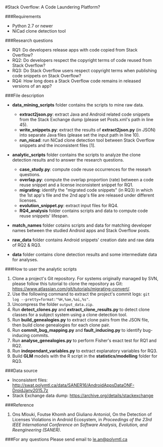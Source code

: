 #Stack Overflow: A Code Laundering Platform?

###Requirements
- Python 2.7 or newer
- NiCad clone detection tool

###Research questions
- RQ1: Do developers release apps with code copied from Stack Overflow?
- RQ2: Do developers respect the copyright terms of code reused from Stack Overflow?
- RQ3: Do Stack Overflow users respect copyright terms when publishing code snippets on Stack Overflow?
- RQ4: How long does a Stack Overflow code remains in released versions of an app?

###File description
- **data_mining_scripts** folder contains the scripts to mine raw data.
	- **extract2json.py**: extract Java and Android related code snippets from the Stack Exchange dump (please set Posts.xml's path in line 45).
    - **write_snippets.py**: extract the results of **extract2json.py** (in JSON) into separate Java files (please set the input path in line 10).
    - **run_nicad**: run NiCad clone detection tool between Stack Overflow snippets and the inconsistent files [1].

- **analytic_scripts** folder contains the scripts to analyze the clone detection results and to answer the research questions.
  - **case_study.py**: compute code reuse occurrences for the researh questions.
  - **overlap.py**: compute the overlap proportion (rate) between a code reuse snippet and a license inconsistent snippet for RQ1.
  - **migrating**: identify the "migrated code snippets" (in RQ3) in which the 1st app's file and the 2nd app's file are released under different licenses.
  - **evolution_snippet.py**: extract input files for RQ4.
  - **RQ4_analysis** folder contains scripts and data to compute code reuse snippets' lifespan.
- **match_names** folder cotains scripts and data for matching developer names between the studied Android apps and Stack Overflow posts.
- **raw_data** folder contains Android snippets' creation date and raw data of RQ2 & RQ3.
- **data** folder contains clone detection results and some intermediate data for analyses.

###How to user the analytic scripts
1. Clone a project's Git repository. For systems originally managed by SVN, please follow this tutorial to clone the repository as Git:
   https://www.atlassian.com/git/tutorials/migrating-convert/.
2. Use the following command to extract the project's commit logs:
	```git log --pretty=format:"%H,%ae,%ai,%s"```.
3. Uncompress the folder ```output_data.zip```.
4. Run **detect_clones.py** and **extract_clone_results.py** to detect clone classes for a subject system using a clone detection tool.
6. Run **build_genealogies.py** to extract clone pairs from the JSON file, then build clone genealogies for each clone pair.
7. Run **commit_bug_mapping.py** and **fault_inducing.py** to identify bug-inducing commits.
8. Run **analyse_genealogies.py** to perform Fisher's exact test for RQ1 and RQ2.
9. Run **independant_variables.py** to extract explanatory variables for RQ3.
10. Build __GLM__ models with the R script in the **statistics/modelling** folder for RQ3.

###Data source
- Inconsistent files: http://swat.polymtl.ca/data/SANER16/AndroidAppsDataONF-DroidJanv2015.7z
- Stack Exchange data dump: https://archive.org/details/stackexchange

###Reference
1. Ons Mlouki, Foutse Khomh and Giuliano Antoniol, On the Detection of Licenses Violations in Android Ecosystem, in _Proceedings of the 23rd IEEE International Conference on Software Analysis, Evolution, and Reengineering (SANER)_.

###For any questions
Please send email to le.an@polymtl.ca